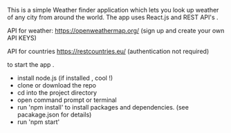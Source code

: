 ﻿This is a simple Weather finder application which lets you look up weather of any city from around the world.
The app uses React.js and REST API's .

API for weather:
https://openweathermap.org/
(sign up and create your own API KEYS)

API for countries
https://restcountries.eu/
(authentication not required)

to start the app .

- install node.js (if installed , cool !)
- clone or download the repo
- cd into the project directory
- open command prompt or terminal
- run 'npm install' to install packages and dependencies. (see pacakage.json for details)
- run 'npm start'

